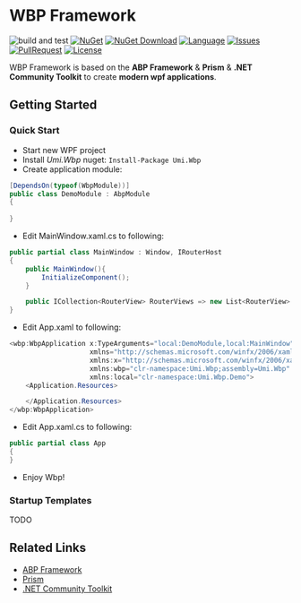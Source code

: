 # WBP Framework

![build and test](https://img.shields.io/github/workflow/status/UmiTeam/wbp/publish%20to%20nuget?style=flat-square)
[![NuGet](https://img.shields.io/nuget/v/Umi.Wbp.Core.svg?style=flat-square)](https://www.nuget.org/packages/Umi.Wbp.Core)
[![NuGet Download](https://img.shields.io/nuget/dt/Umi.Wbp.Core.svg?style=flat-square)](https://www.nuget.org/packages/Umi.Wbp.Core)
[![Language](https://img.shields.io/github/languages/top/UmiTeam/wbp)](https://github.com/UmiTeam/wbp)
[![Issues](https://img.shields.io/github/issues/UmiTeam/wbp)](https://github.com/UmiTeam/wbp/issues)
[![PullRequest](https://img.shields.io/github/issues-pr/UmiTeam/wbp)](https://github.com/UmiTeam/wbp/pulls)
[![License](https://img.shields.io/github/license/UmiTeam/wbp)](https://github.com/UmiTeam/wbp/blob/master/LICENSE.md)


WBP Framework is based on the **ABP Framework** & **Prism** & **.NET Community Toolkit** to create **modern wpf applications**.

## Getting Started

### Quick Start

- Start new WPF project
- Install _Umi.Wbp_ nuget: ``` Install-Package Umi.Wbp ```
- Create application module:

``` C#
[DependsOn(typeof(WbpModule))]
public class DemoModule : AbpModule
{
    
}
```

- Edit MainWindow.xaml.cs to following:

``` C#
public partial class MainWindow : Window, IRouterHost
{
    public MainWindow(){
        InitializeComponent();
    }

    public ICollection<RouterView> RouterViews => new List<RouterView> { };
}
```

- Edit App.xaml to following:

``` C#
<wbp:WbpApplication x:TypeArguments="local:DemoModule,local:MainWindow" x:Class="Umi.Wbp.Demo.App"
                    xmlns="http://schemas.microsoft.com/winfx/2006/xaml/presentation"
                    xmlns:x="http://schemas.microsoft.com/winfx/2006/xaml"
                    xmlns:wbp="clr-namespace:Umi.Wbp;assembly=Umi.Wbp"
                    xmlns:local="clr-namespace:Umi.Wbp.Demo">
    <Application.Resources>

    </Application.Resources>
</wbp:WbpApplication>
```

- Edit App.xaml.cs to following:

``` C#
public partial class App
{
}
```
- Enjoy Wbp!
### Startup Templates

TODO

## Related Links

* <a href="https://abp.io/" target="_blank">ABP Framework</a>
* <a href="https://github.com/PrismLibrary/Prism" target="_blank">Prism</a>
* <a href="https://github.com/CommunityToolkit/dotnet" target="_blank">.NET Community Toolkit</a>
